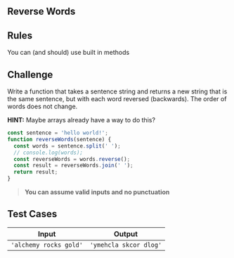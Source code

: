 ## Reverse Words

## Rules

You can (and should) use built in methods

## Challenge

Write a function that takes a sentence string and returns a new string that is the same sentence, but with each word reversed (backwards). The order of words does not change.

**HINT:** Maybe arrays already have a way to do this?

```js
const sentence = 'hello world!';
function reverseWords(sentence) {
  const words = sentence.split(' ');
  // console.log(words);
  const reverseWords = words.reverse();
  const result = reverseWords.join(' ');
  return result;
}
```

> **You can assume valid inputs and no punctuation**

## Test Cases

| Input                  | Output                 |
| ---------------------- | ---------------------- |
| `'alchemy rocks gold'` | `'ymehcla skcor dlog'` |
